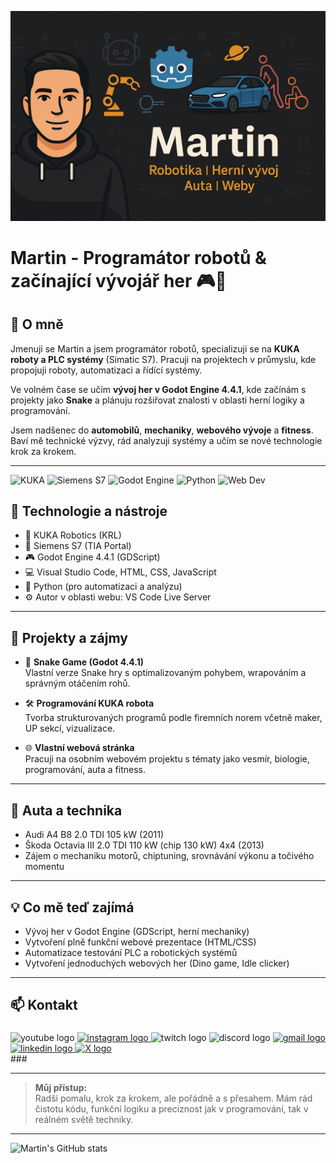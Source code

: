 ![Martin's banner](./banner.jpg)

# Martin - Programátor robotů & začínající vývojář her 🎮🤖

## 👋 O mně
Jmenuji se Martin a jsem programátor robotů, specializuji se na **KUKA roboty a PLC systémy** (Simatic S7). Pracuji na projektech v průmyslu, kde propojuji roboty, automatizaci a řídící systémy.

Ve volném čase se učím **vývoj her v Godot Engine 4.4.1**, kde začínám s projekty jako **Snake** a plánuju rozšiřovat znalosti v oblasti herní logiky a programování.

Jsem nadšenec do **automobilů**, **mechaniky**, **webového vývoje** a **fitness**. Baví mě technické výzvy, rád analyzuji systémy a učím se nové technologie krok za krokem.

---
![KUKA](https://img.shields.io/badge/-KUKA-orange?style=flat-square)
![Siemens S7](https://img.shields.io/badge/-Siemens%20S7-blue?style=flat-square)
![Godot Engine](https://img.shields.io/badge/-Godot%204.4.1-lightblue?style=flat-square)
![Python](https://img.shields.io/badge/-Python-yellow?style=flat-square)
![Web Dev](https://img.shields.io/badge/-Web%20Dev-green?style=flat-square)

## 🔧 Technologie a nástroje
- 🤖 KUKA Robotics (KRL)
- 💾 Siemens S7 (TIA Portal)
- 🎮 Godot Engine 4.4.1 (GDScript)
- 💻 Visual Studio Code, HTML, CSS, JavaScript
- 📜 Python (pro automatizaci a analýzu)
- ⚙ Autor v oblasti webu: VS Code Live Server

---

## 🚀 Projekty a zájmy
- 🐍 **Snake Game (Godot 4.4.1)**  
  Vlastní verze Snake hry s optimalizovaným pohybem, wrapováním a správným otáčením rohů.
  
- 🛠 **Programování KUKA robota**  
  Tvorba strukturovaných programů podle firemních norem včetně maker, UP sekcí, vizualizace.

- 🌐 **Vlastní webová stránka**  
  Pracuji na osobním webovém projektu s tématy jako vesmír, biologie, programování, auta a fitness.

---

## 🚗 Auta a technika
- Audi A4 B8 2.0 TDI 105 kW (2011)
- Škoda Octavia III 2.0 TDI 110 kW (chip 130 kW) 4x4 (2013)
- Zájem o mechaniku motorů, chiptuning, srovnávání výkonu a točivého momentu

---

## 💡 Co mě teď zajímá
- Vývoj her v Godot Engine (GDScript, herní mechaniky)
- Vytvoření plně funkční webové prezentace (HTML/CSS)
- Automatizace testování PLC a robotických systémů
- Vytvoření jednoduchých webových her (Dino game, Idle clicker)

---

## 📫 Kontakt

###

<div align="left">
  <img src="https://img.shields.io/static/v1?message=Youtube&logo=youtube&label=&color=FF0000&logoColor=white&labelColor=&style=for-the-badge" height="35" alt="youtube logo"  />
  <a href="https://www.instagram.com/imartinpetras/" target="_blank">
    <img src="https://img.shields.io/static/v1?message=Instagram&logo=instagram&label=&color=E4405F&logoColor=white&labelColor=&style=for-the-badge" height="35" alt="instagram logo"  />
  </a>
  <img src="https://img.shields.io/static/v1?message=Twitch&logo=twitch&label=&color=9146FF&logoColor=white&labelColor=&style=for-the-badge" height="35" alt="twitch logo"  />
  <img src="https://img.shields.io/static/v1?message=Discord&logo=discord&label=&color=7289DA&logoColor=white&labelColor=&style=for-the-badge" height="35" alt="discord logo"  />
   <a href="mailto:petrasmartin@post.cz">
  <img src="https://img.shields.io/static/v1?message=Mail&logo=gmail&label=&color=D14836&logoColor=white&labelColor=&style=for-the-badge" height="35" alt="gmail logo"  />
     </a>
  <a href="https://www.linkedin.com/in/martin-petr%C3%A1%C5%A1-5a1b00340/" target="_blank">
  <img src="https://img.shields.io/static/v1?message=LinkedIn&logo=linkedin&label=&color=0077B5&logoColor=white&labelColor=&style=for-the-badge" height="35" alt="linkedin logo"  />
  </a>
  <a href="https://x.com/IMartinPetras" target="_blank">
    <img src="https://img.shields.io/static/v1?message=X&logo=twitter&label=&color=1DA1F2&logoColor=white&labelColor=&style=for-the-badge" height="35" alt="X logo"  />
  </a>
</div>
###

---

> **Můj přístup:**  
> Radši pomalu, krok za krokem, ale pořádně a s přesahem. Mám rád čistotu kódu, funkční logiku a preciznost jak v programování, tak v reálném světě techniky.

---

![Martin's GitHub stats](https://github-readme-stats.vercel.app/api?username=PetrasMartin&show_icons=true&theme=tokyonight)
